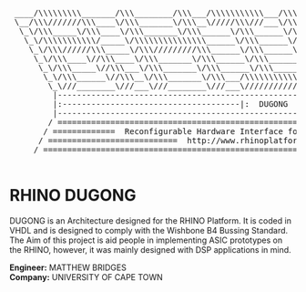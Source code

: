 <pre>
 ____/\\\\\\\\\_______/\\\________/\\\___/\\\\\\\\\\\___/\\\\\_____/\\\________/\\\\\______    
 \__/\\\///////\\\____\/\\\_______\/\\\__\/////\\\///___\/\\\\\\___\/\\\______/\\\///\\\____\
  \_\/\\\_____\/\\\____\/\\\_______\/\\\______\/\\\______\/\\\/\\\__\/\\\____/\\\/__\///\\\__\    
   \_\/\\\\\\\\\\\/_____\/\\\\\\\\\\\\\\\______\/\\\______\/\\\//\\\_\/\\\___/\\\______\//\\\_\   
    \_\/\\\//////\\\_____\/\\\/////////\\\______\/\\\______\/\\\\//\\\\/\\\__\/\\\_______\/\\\_\  
     \_\/\\\____\//\\\____\/\\\_______\/\\\______\/\\\______\/\\\_\//\\\/\\\__\//\\\______/\\\__\
      \_\/\\\_____\//\\\___\/\\\_______\/\\\______\/\\\______\/\\\__\//\\\\\\___\///\\\__/\\\____\
       \_\/\\\______\//\\\__\/\\\_______\/\\\___/\\\\\\\\\\\__\/\\\___\//\\\\\_____\///\\\\\/_____\
        \_\///________\///___\///________\///___\///////////___\///_____\/////________\/////_______\
         |-----------------------------------------------------------------------------------------|
         |:-------------------------------------|:  DUGONG  :|------------------------------------:|
         |-----------------------------------------------------------------------------------------|
        / ======================================================================================== /
       / =============  Reconfigurable Hardware Interface for computatioN and radiO  ============ /
      / ===========================  http://www.rhinoplatform.org  ============================= /
     / ======================================================================================== /
     
</pre>
RHINO DUGONG
======
DUGONG is an Architecture designed for the RHINO Platform. It is coded in VHDL and is designed to comply with the
Wishbone B4 Bussing Standard. The Aim of this project is aid people in implementing ASIC prototypes on the RHINO, 
however, it was mainly designed with DSP applications in mind.  

**Engineer:**   MATTHEW BRIDGES  
**Company:**    UNIVERSITY OF CAPE TOWN  
